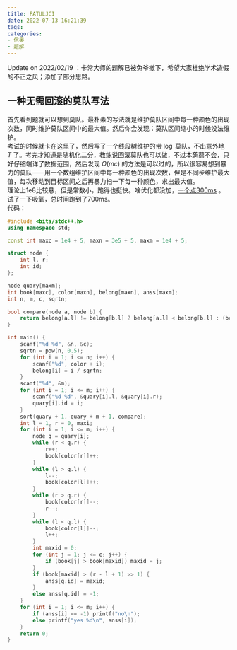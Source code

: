 ```yaml
---
title: PATULJCI
date: 2022-07-13 16:21:39
tags:
categories:
- 信奥
- 题解
---
```

Update on 2022/02/19 ：卡常大师的题解已被兔爷撤下，希望大家杜绝学术造假的不正之风；添加了部分思路。

## 一种无需回滚的莫队写法

<!-- more -->

首先看到题就可以想到莫队。最朴素的写法就是维护莫队区间中每一种颜色的出现次数，同时维护莫队区间中的最大值。然后你会发现：莫队区间缩小的时候没法维护。  
考试的时候就卡在这里了，然后写了一个线段树维护的带 $\log$ 莫队，不出意外地 $T$ 了。考完才知道是随机化二分，教练说回滚莫队也可以做，不过本蒟蒻不会，只好仔细端详了数据范围，然后发现 $O(mc)$ 的方法是可以过的，所以很容易想到暴力的莫队——用一个数组维护区间中每一种颜色的出现次数，但是不同步维护最大值，每次移动到目标区间之后再暴力扫一下每一种颜色，求出最大值。  
理论上1e8比较悬，但是常数小，跑得也挺快。啥优化都没加，[一个点300ms](https://www.luogu.com.cn/record/69607228) 。试了一下吸氧，总时间跑到了700ms。  
代码：
```cpp
#include <bits/stdc++.h>
using namespace std;

const int maxc = 1e4 + 5, maxn = 3e5 + 5, maxm = 1e4 + 5;

struct node {
	int l, r;
	int id;
};

node quary[maxm];
int book[maxc], color[maxn], belong[maxn], anss[maxm];
int n, m, c, sqrtn;

bool compare(node a, node b) {
	return belong[a.l] != belong[b.l] ? belong[a.l] < belong[b.l] : (belong[a.l] & 1 ? a.r < b.r : a.r > b.r);
}

int main() {
	scanf("%d %d", &n, &c);
	sqrtn = pow(n, 0.5);
	for (int i = 1; i <= n; i++) {
		scanf("%d", color + i);
		belong[i] = i / sqrtn;
	}
	scanf("%d", &m);
	for (int i = 1; i <= m; i++) {
		scanf("%d %d", &quary[i].l, &quary[i].r);
		quary[i].id = i;
	}
	sort(quary + 1, quary + m + 1, compare);
	int l = 1, r = 0, maxi;
	for (int i = 1; i <= m; i++) {
		node q = quary[i];
		while (r < q.r) {
			r++;
			book[color[r]]++;
		}
		while (l > q.l) {
			l--;
			book[color[l]]++;
		}
		while (r > q.r) {
			book[color[r]]--;
			r--;
		}
		while (l < q.l) {
			book[color[l]]--;
			l++;
		}
		int maxid = 0;
		for (int j = 1; j <= c; j++) {
			if (book[j] > book[maxid]) maxid = j;
		}
		if (book[maxid] > (r - l + 1) >> 1) {
			anss[q.id] = maxid;
		}
		else anss[q.id] = -1;
	}
	for (int i = 1; i <= m; i++) {
		if (anss[i] == -1) printf("no\n");
		else printf("yes %d\n", anss[i]);
	}
	return 0;
}
```